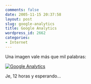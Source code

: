 ```yaml
---
comments: false
date: 2005-11-15 20:37:58
layout: post
slug: google-analytics
title: Google Analytics
wordpress_id: 2662
categories:
- Internet
---
```


Una imagen vale más que mil palabras:





[![Google Analytics](http://static.flickr.com/27/63628191_085b0c31dc_m.jpg)](http://www.flickr.com/photos/minid/63628191/)





Je, 12 horas y esperando...
